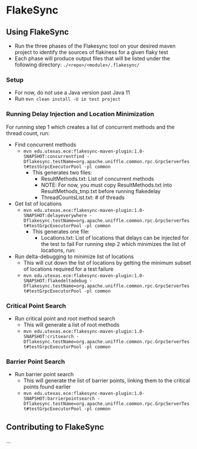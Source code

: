 # FlakeSync

## Using FlakeSync
* Run the three phases of the Flakesync tool on your desired maven project to identify the sources of flakiness for a given flaky test
* Each phase will produce output files that will be listed under the following directory: `./<repo>/<module>/.flakesync/`

### Setup
* For now, do not use a Java version past Java 11
* Run ```mvn clean install -U in test project```

### Running Delay Injection and Location Minimization 
For running step 1 which creates a list of concurrent methods and the thread count, run:
* Find concurrent methods
  * ```mvn edu.utexas.ece:flakesync-maven-plugin:1.0-SNAPSHOT:concurrentfind -Dflakesync.testName=org.apache.uniffle.common.rpc.GrpcServerTest#testGrpcExecutorPool -pl common```
    * This generates two files:
      *  ResultMethods.txt: List of concurrent methods
      * NOTE: For now, you must copy ResultMethods.txt into ResultMethods_tmp.txt before running flakedelay
      *  ThreadCountsList.txt: # of threads
* Get list of locations
  * ```mvn edu.utexas.ece:flakesync-maven-plugin:1.0-SNAPSHOT:delayeverywhere -Dflakesync.testName=org.apache.uniffle.common.rpc.GrpcServerTest#testGrpcExecutorPool -pl common```
    * This generates one file:
      * Locations.txt: List of locations that delays can be injected for the test to fail
For running step 2 which minimizes the list of locations, run:
* Run delta-debugging to minimize list of locations
  * This will cut down the list of locations by getting the minimum subset of locations required for a test failure
  * ```mvn edu.utexas.ece:flakesync-maven-plugin:1.0-SNAPSHOT:flakedeltadebug -Dflakesync.testName=org.apache.uniffle.common.rpc.GrpcServerTest#testGrpcExecutorPool -pl common```
### Critical Point Search
* Run critical point and root method search
  *  This will generate a list of root methods
  * ```mvn edu.utexas.ece:flakesync-maven-plugin:1.0-SNAPSHOT:critsearch -Dflakesync.testName=org.apache.uniffle.common.rpc.GrpcServerTest#testGrpcExecutorPool -pl common```
### Barrier Point Search
* Run barrier point search 
  * This will generate the list of barrier points, linking them to the critical points found earlier
  * ```mvn edu.utexas.ece:flakesync-maven-plugin:1.0-SNAPSHOT:barrierpointsearch -Dflakesync.testName=org.apache.uniffle.common.rpc.GrpcServerTest#testGrpcExecutorPool -pl common```
## Contributing to FlakeSync 
...

